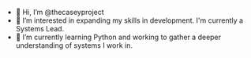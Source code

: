 - 👋 Hi, I’m @thecaseyproject
- 👀 I’m interested in expanding my skills in development.  I'm currently a Systems Lead.
- 🌱 I’m currently learning Python and working to gather a deeper understanding of systems I work in.


<!---
thecaseyproject/thecaseyproject is a ✨ special ✨ repository because its `README.md` (this file) appears on your GitHub profile.
You can click the Preview link to take a look at your changes.
--->
